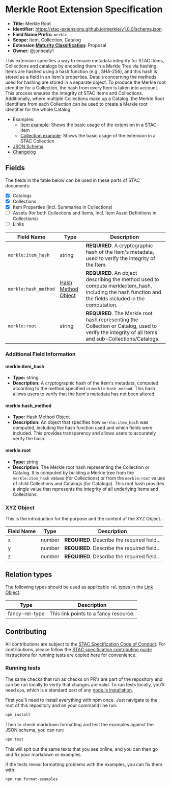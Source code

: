 # Merkle Root Extension Specification

- **Title:** Merkle Root
- **Identifier:** <https://stac-extensions.github.io/merkle/v1.0.0/schema.json>
- **Field Name Prefix:** `merkle`
- **Scope:** Item, Collection, Catalog
- **Extension [Maturity Classification](https://github.com/radiantearth/stac-spec/tree/master/extensions/README.md#extension-maturity):** Proposal
- **Owner**: @jonhealy1
  
This extension specifies a way to ensure metadata integrity for STAC Items, Collections and catalogs by encoding them in a Merkle Tree via hashing. Items are hashed using a hash function (e.g., SHA-256), and this hash is stored as a field in an item's properties. Details concerning the methods used for hashing are stored in a separate object. To produce the Merkle root identifier for a Collection, the hash from every Item is taken into account. This process ensures the integrity of STAC Items and Collections. Additionally, where multiple Collections make up a Catalog, the Merkle Root identifiers from each Collection can be used to create a Merkle root identifier for the whole Catalog.  

- Examples:
  - [Item example](examples/item.json): Shows the basic usage of the extension in a STAC Item
  - [Collection example](examples/collection.json): Shows the basic usage of the extension in a STAC Collection
- [JSON Schema](json-schema/schema.json)
- [Changelog](./CHANGELOG.md)

## Fields

The fields in the table below can be used in these parts of STAC documents:

- [x] Catalogs
- [x] Collections
- [x] Item Properties (incl. Summaries in Collections)
- [ ] Assets (for both Collections and Items, incl. Item Asset Definitions in Collections)
- [ ] Links

| Field Name           | Type                               | Description                                  |
| -------------------- | ---------------------------------- | -------------------------------------------- |
| `merkle:item_hash`     | string                             | **REQUIRED**. A cryptographic hash of the Item's metadata, used to verify the integrity of the Item.
| `merkle:hash_method`   | [Hash Method Object](#hash-object) | **REQUIRED**. An object describing the method used to compute merkle:item_hash, including the hash function and the fields included in the computation.                        |
| `merkle:root`          | string                             | **REQUIRED**. The Merkle root hash representing the Collection or Catalog, used to verify the integrity of all Items and sub-Collections/Catalogs.                      |

### Additional Field Information

#### merkle:item_hash

- **Type:** string
- **Description:** A cryptographic hash of the Item's metadata, computed according to the method specified in `merkle:hash_method`. This hash allows users to verify that the Item's metadata has not been altered.

#### merkle:hash_method

- **Type:** Hash Method Object
- **Description:** An object that specifies how `merkle:item_has`h was computed, including the hash function used and which fields were included. This provides transparency and allows users to accurately verify the hash.

#### merkle:root

- **Type:** string
- **Description:** The Merkle root hash representing the Collection or Catalog. It is computed by building a Merkle tree from the `merkle:item_hash` values (for Collections) or from the `merkle:root` values of child Collections and Catalogs (for Catalogs). This root hash provides a single value that represents the integrity of all underlying Items and Collections.

### XYZ Object

This is the introduction for the purpose and the content of the XYZ Object...

| Field Name | Type   | Description                                  |
| ---------- | ------ | -------------------------------------------- |
| x          | number | **REQUIRED**. Describe the required field... |
| y          | number | **REQUIRED**. Describe the required field... |
| z          | number | **REQUIRED**. Describe the required field... |

## Relation types

The following types should be used as applicable `rel` types in the
[Link Object](https://github.com/radiantearth/stac-spec/tree/master/item-spec/item-spec.md#link-object).

| Type           | Description                           |
| -------------- | ------------------------------------- |
| fancy-rel-type | This link points to a fancy resource. |

## Contributing

All contributions are subject to the
[STAC Specification Code of Conduct](https://github.com/radiantearth/stac-spec/blob/master/CODE_OF_CONDUCT.md).
For contributions, please follow the
[STAC specification contributing guide](https://github.com/radiantearth/stac-spec/blob/master/CONTRIBUTING.md) Instructions
for running tests are copied here for convenience.

### Running tests

The same checks that run as checks on PR's are part of the repository and can be run locally to verify that changes are valid. 
To run tests locally, you'll need `npm`, which is a standard part of any [node.js installation](https://nodejs.org/en/download/).

First you'll need to install everything with npm once. Just navigate to the root of this repository and on 
your command line run:
```bash
npm install
```

Then to check markdown formatting and test the examples against the JSON schema, you can run:
```bash
npm test
```

This will spit out the same texts that you see online, and you can then go and fix your markdown or examples.

If the tests reveal formatting problems with the examples, you can fix them with:
```bash
npm run format-examples
```
